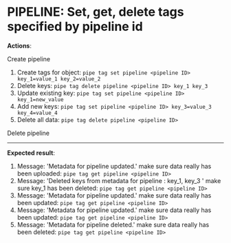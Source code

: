# PIPELINE: Set, get, delete tags specified by pipeline id

**Actions**:

Create pipeline

1.	Create tags for object: `pipe tag set pipeline <pipeline ID> key_1=value_1 key_2=value_2`
2.	Delete keys: `pipe tag delete pipeline <pipeline ID> key_1 key_3`
3.	Update existing key: `pipe tag set pipeline <pipeline ID> key_1=new_value`
4.	Add new keys: `pipe tag set pipeline <pipeline ID> key_3=value_3 key_4=value_4`
5.	Delete all data: `pipe tag delete pipeline <pipeline ID>`

Delete pipeline

***

**Expected result**:
1.	Message: 'Metadata for pipeline <pipeline ID> updated.'
make sure data really has been uploaded: `pipe tag get pipeline <pipeline ID>`
2.	Message: 'Deleted keys from metadata for pipeline <pipeline ID>: key_1, key_3 '
make sure key_1 has been deleted: `pipe tag get pipeline <pipeline ID>`
3.	Message: 'Metadata for pipeline <pipeline ID> updated.'
make sure data really has been updated: `pipe tag get pipeline <pipeline ID>`
4.	Message: 'Metadata for pipeline <pipeline ID> updated.'
make sure data really has been updated: `pipe tag get pipeline <pipeline ID>`
5.	Message: 'Metadata for pipeline <pipeline ID> deleted.'
make sure data really has been deleted: `pipe tag get pipeline <pipeline ID>`